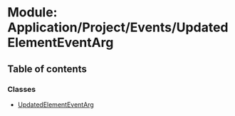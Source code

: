 # Module: Application/Project/Events/UpdatedElementEventArg

## Table of contents

### Classes

- [UpdatedElementEventArg](../wiki/Application.Project.Events.UpdatedElementEventArg.UpdatedElementEventArg)
